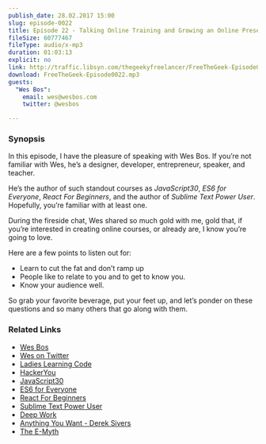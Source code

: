 ```yaml
---
publish_date: 28.02.2017 15:00
slug: episode-0022
title: Episode 22 - Talking Online Training and Growing an Online Presence with Wes Bos
fileSize: 60777467
fileType: audio/x-mp3
duration: 01:03:13
explicit: no
link: http://traffic.libsyn.com/thegeekyfreelancer/FreeTheGeek-Episode0022.mp3
download: FreeTheGeek-Episode0022.mp3
guests:
  "Wes Bos":
    email: wes@wesbos.com
    twitter: @wesbos

---
```

### Synopsis

In this episode, I have the pleasure of speaking with Wes Bos. If you’re not familiar with Wes, he’s a designer, developer, entrepreneur, speaker, and teacher.

He’s the author of such standout courses as _JavaScript30_, _ES6 for Everyone_, _React For Beginners_, and the author of _Sublime Text Power User_.
Hopefully, you’re familiar with at least one.

During the fireside chat, Wes shared so much gold with me, gold that, if you’re interested in creating online courses, or already are, I know you’re going to love.

Here are a few points to listen out for:

- Learn to cut the fat and don’t ramp up
- People like to relate to you and to get to know you.
- Know your audience well.

So grab your favorite beverage, put your feet up, and let’s ponder on these questions and so many others that go along with them.

### Related Links

- [Wes Bos](http://wesbos.com/courses/)
- [Wes on Twitter](http://twitter.com/wesbos)
- [Ladies Learning Code](http://ladieslearningcode.com/)
- [HackerYou](http://hackeryou.com/)
- [JavaScript30](https://javascript30.com/)
- [ES6 for Everyone](https://es6.io/)
- [React For Beginners](https://reactforbeginners.com/)
- [Sublime Text Power User](https://sublimetextbook.com/)
- [Deep Work](http://calnewport.com/books/deep-work/)
- [Anything You Want - Derek Sivers](https://sivers.org/a)
- [The E-Myth](https://www.amazon.com/E-Myth-Revisited-Small-Businesses-About/dp/0887307280/ref=pd_sim_14_1?_encoding=UTF8&psc=1&refRID=YS7RJEF845YBKF548YN3)
